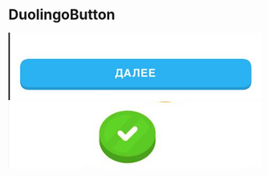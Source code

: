 # DuolingoButton
![Rectangle](https://github.com/SiddikjonKuziboev/DuolingoButton/blob/main/Screen%20Shot%202023-05-02%20at%2012.43.00%20PM.png)
![Circle](https://github.com/SiddikjonKuziboev/DuolingoButton/blob/main/Screen%20Shot%202023-05-02%20at%2012.43.17%20PM.png)
